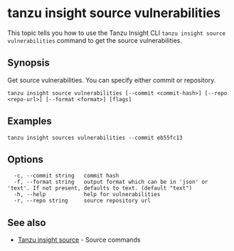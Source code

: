 # tanzu insight source vulnerabilities

This topic tells you how to use the Tanzu Insight CLI 
`tanzu insight source vulnerabilities` command to get the source vulnerabilities.

## <a id='synopsis'></a>Synopsis

Get source vulnerabilities. You can specify either commit or repository.

```console
tanzu insight source vulnerabilities [--commit <commit-hash>] [--repo <repo-url>] [--format <format>] [flags]
```

## <a id='examples'></a>Examples

```console
tanzu insight sources vulnerabilities --commit eb55fc13
```

## <a id='options'></a>Options

```console
  -c, --commit string   commit hash
  -f, --format string   output format which can be in 'json' or 'text'. If not present, defaults to text. (default "text")
  -h, --help            help for vulnerabilities
  -r, --repo string     source repository url
```

## <a id='see-also'></a>See also

* [Tanzu insight source](insight-source.md)	 - Source commands
